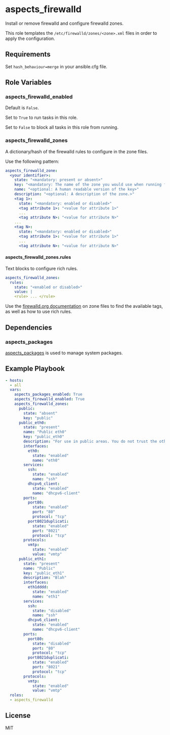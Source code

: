# aspects_firewalld
Install or remove firewalld and configure firewalld zones.

This role templates the `/etc/firewalld/zones/<zone>.xml` files in order to apply the configuration.

## Requirements

Set ```hash_behaviour=merge``` in your ansible.cfg file.

## Role Variables
### aspects_firewalld_enabled

Default is ```False```.

Set to ```True``` to run tasks in this role.

Set to ```False``` to block all tasks in this role from running.

### aspects_firewalld_zones
A dictionary/hash of the firewalld rules to configure in the zone files.

Use the following pattern:
```yaml
aspects_firewalld_zone:
  <your identifier>:
    state: "<mandatory: present or absent>"
    key: "<mandatory: The name of the zone you would use when running firewalld on the command line, will be used to name the xml file.>"
    name: "<optional: A human readable version of the key>"
    description: "<optional: A description of the zone.>"
    <tag 1>:
      state: "<mandatory: enabled or disabled>"
      <tag attribute 1>: "<value for attribute 1>"
      ...
      <tag attribute N>: "<value for attribute N>"
    ...
    <tag N>:
      state: "<mandatory: enabled or disabled>"
      <tag attribute 1>: "<value for attribute 1>"
      ...
      <tag attribute N>: "<value for attribute N>"
```

#### aspects_firewalld_zones.rules
Text blocks to configure rich rules.

```yaml
aspects_firewalld_zones:
  rules:
    state: "<enabled or disabled>"
    value: |
    <rule> ... </rule>

```

Use the [firewalld.org documentation](http://www.firewalld.org/documentation/man-pages/firewalld.zone.html) on zone files to find the available tags, as well as how to use rich rules.

## Dependencies
### aspects_packages
[aspects_packages](https://github.com/LaneCommunityCollege/aspects_packages) is used to manage system packages.


## Example Playbook

```yaml
- hosts:
  - all
  vars:
    aspects_packages_enabled: True
    aspects_firewalld_enabled: True
    aspects_firewalld_zones:
      public:
        state: "absent"
        key: "public"
      public_eth0:
        state: "present"
        name: "Public eth0"
        key: "public_eth0"
        description: "For use in public areas. You do not trust the other computers on networks to not harm your computer. Only selected incoming connections are accepted."
        interfaces:
          eth0:
            state: "enabled"
            name: "eth0"
        services:
          ssh:
            state: "enabled"
            name: "ssh"
          dhcpv6_client:
            state: "enabled"
            name: "dhcpv6-client"
        ports:
          port80:
            state: "enabled"
            port: "80"
            protocol: "tcp"
          port8021duplicati:
            state: "enabled"
            port: "8021"
            protocol: "tcp"
        protocols:
          vmtp:
            state: "enabled"
            value: "vmtp"
      public_eth1:
        state: "present"
        name: "Public"
        key: "public_eth1"
        description: "Blah"
        interfaces:
          eth1dddd:
            state: "enabled"
            name: "eth1"
        services:
          ssh:
            state: "disabled"
            name: "ssh"
          dhcpv6_client:
            state: "enabled"
            name: "dhcpv6-client"
        ports:
          port80:
            state: "disabled"
            port: "80"
            protocol: "tcp"
          port8021duplicati:
            state: "enabled"
            port: "8021"
            protocol: "tcp"
        protocols:
          vmtp:
            state: "enabled"
            value: "vmtp"
  roles:
  - aspects_firewalld
```

## License

MIT